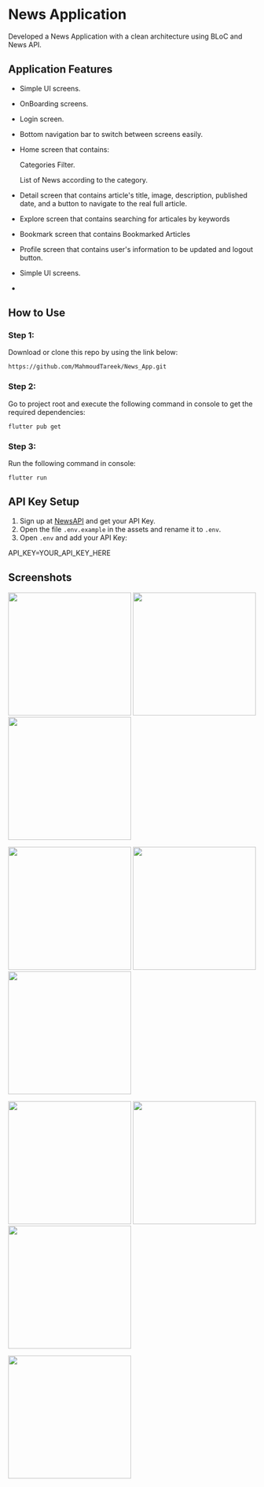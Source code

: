 # News Application

Developed a News Application with a clean architecture using BLoC and News API.

## Application Features

- Simple UI screens.

- OnBoarding screens.
  
- Login screen.
  
- Bottom navigation bar to switch between screens easily.
  
- Home screen that contains:
    
  Categories Filter.
  
  List of News according to the category.
  
- Detail screen that contains article's title, image, description, published date, and a button to navigate to the real full article.

- Explore screen that contains searching for articales by keywords
  
- Bookmark screen that contains Bookmarked Articles

- Profile screen that contains user's information to be updated and logout button.

- Simple UI screens.
- 
## How to Use

### Step 1:

Download or clone this repo by using the link below:


  ```
https://github.com/MahmoudTareek/News_App.git

```
### Step 2:

Go to project root and execute the following command in console to get the required dependencies:

  ```
  flutter pub get
```
### Step 3:

Run the following command in console:

  ```
flutter run
```

## API Key Setup

1. Sign up at [NewsAPI](https://newsapi.org/) and get your API Key.
2. Open the file `.env.example` in the assets and rename it to `.env`.
3. Open `.env` and add your API Key:

API_KEY=YOUR_API_KEY_HERE

## Screenshots
  
<p>
  <img src="assets/Screenshots/1.jpeg" width="250"/>
  <img src="assets/Screenshots/2.jpeg" width="250"/>
  <img src="assets/Screenshots/3.jpeg" width="250"/>
</p>

  
<p>
  <img src="assets/Screenshots/4.jpeg" width="250"/>
  <img src="assets/Screenshots/5.jpeg" width="250"/>
  <img src="assets/Screenshots/6.jpeg" width="250"/>
</p>

  
<p>
  <img src="assets/Screenshots/7.jpeg" width="250"/>
  <img src="assets/Screenshots/8.jpeg" width="250"/>
  <img src="assets/Screenshots/9.jpeg" width="250"/>
</p>

<p>
  <img src="assets/Screenshots/10.jpeg" width="250"/>
</p>

